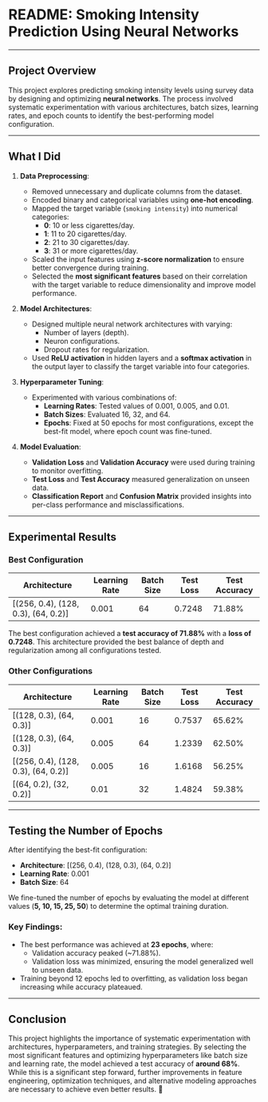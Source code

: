 # README: Smoking Intensity Prediction Using Neural Networks

---

## **Project Overview**

This project explores predicting smoking intensity levels using survey data by designing and optimizing **neural networks**. The process involved systematic experimentation with various architectures, batch sizes, learning rates, and epoch counts to identify the best-performing model configuration.

---

## **What I Did**

1. **Data Preprocessing**:
   - Removed unnecessary and duplicate columns from the dataset.
   - Encoded binary and categorical variables using **one-hot encoding**.
   - Mapped the target variable (`smoking intensity`) into numerical categories:
     - **0**: 10 or less cigarettes/day.
     - **1**: 11 to 20 cigarettes/day.
     - **2**: 21 to 30 cigarettes/day.
     - **3**: 31 or more cigarettes/day.
   - Scaled the input features using **z-score normalization** to ensure better convergence during training.
   - Selected the **most significant features** based on their correlation with the target variable to reduce dimensionality and improve model performance.

2. **Model Architectures**:
   - Designed multiple neural network architectures with varying:
     - Number of layers (depth).
     - Neuron configurations.
     - Dropout rates for regularization.
   - Used **ReLU activation** in hidden layers and a **softmax activation** in the output layer to classify the target variable into four categories.

3. **Hyperparameter Tuning**:
   - Experimented with various combinations of:
     - **Learning Rates**: Tested values of 0.001, 0.005, and 0.01.
     - **Batch Sizes**: Evaluated 16, 32, and 64.
     - **Epochs**: Fixed at 50 epochs for most configurations, except the best-fit model, where epoch count was fine-tuned.

4. **Model Evaluation**:
   - **Validation Loss** and **Validation Accuracy** were used during training to monitor overfitting.
   - **Test Loss** and **Test Accuracy** measured generalization on unseen data.
   - **Classification Report** and **Confusion Matrix** provided insights into per-class performance and misclassifications.

---

## **Experimental Results**

### **Best Configuration**
| **Architecture**                     | **Learning Rate** | **Batch Size** | **Test Loss** | **Test Accuracy** |
|--------------------------------------|-------------------|----------------|---------------|-------------------|
| [(256, 0.4), (128, 0.3), (64, 0.2)]  | 0.001             | 64             | 0.7248        | 71.88%            |

The best configuration achieved a **test accuracy of 71.88%** with a **loss of 0.7248**. This architecture provided the best balance of depth and regularization among all configurations tested.

### **Other Configurations**
| **Architecture**       | **Learning Rate** | **Batch Size** | **Test Loss** | **Test Accuracy** |
|-------------------------|-------------------|----------------|---------------|-------------------|
| [(128, 0.3), (64, 0.3)]| 0.001             | 16             | 0.7537        | 65.62%            |
| [(128, 0.3), (64, 0.3)]| 0.005             | 64             | 1.2339        | 62.50%            |
| [(256, 0.4), (128, 0.3), (64, 0.2)]| 0.005 | 16             | 1.6168        | 56.25%            |
| [(64, 0.2), (32, 0.2)] | 0.01              | 32             | 1.4824        | 59.38%            |

---

## **Testing the Number of Epochs**

After identifying the best-fit configuration:
- **Architecture**: [(256, 0.4), (128, 0.3), (64, 0.2)]
- **Learning Rate**: 0.001
- **Batch Size**: 64

We fine-tuned the number of epochs by evaluating the model at different values (**5, 10, 15, 25, 50**) to determine the optimal training duration.

### Key Findings:
- The best performance was achieved at **23 epochs**, where:
  - Validation accuracy peaked (~71.88%).
  - Validation loss was minimized, ensuring the model generalized well to unseen data.
- Training beyond 12 epochs led to overfitting, as validation loss began increasing while accuracy plateaued.
---

## **Conclusion**

This project highlights the importance of systematic experimentation with architectures, hyperparameters, and training strategies. By selecting the most significant features and optimizing hyperparameters like batch size and learning rate, the model achieved a test accuracy of **around 68%**. While this is a significant step forward, further improvements in feature engineering, optimization techniques, and alternative modeling approaches are necessary to achieve even better results. 🚀
